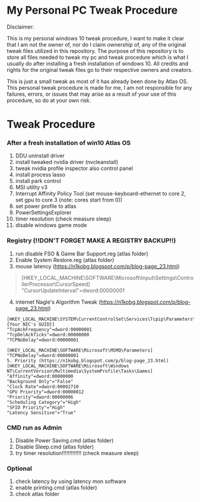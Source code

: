 # My Personal PC Tweak Procedure

Disclaimer:

This is my personal windows 10 tweak procedure, I want to make it clear that I am not the owner of, nor do I claim ownership of, any of the original tweak files utilized in this repository. The purpose of this repository is to store all files needed to tweak my pc and tweak procedure which is what I usually do after installing a fresh installation of windows 10. All credits and rights for the original tweak files go to their respective owners and creators.

This is just a small tweak as most of it has already been done by Atlas OS. 
This personal tweak procedure is made for me, I am not responsible for any failures, errors, or issues that may arise as a result of your use of this procedure, so do at your own risk.

# Tweak Procedure

### After a fresh installation of win10 Atlas OS
1.  DDU uninstall driver
2.  install tweaked nvidia driver (nvcleanstall)
3.  tweak nvidia profile inspector also control panel
4.  install process lasso
5.  install park control
6.  MSI utility v3
7.  Interrupt Affinity Policy Tool (set mouse-keyboard-ethernet to core 2, set gpu to core 3 (note: cores start from 0))
8.  set power profile to atlas
9.  PowerSettingsExplorer
10. timer resolution (check measure sleep)
11. disable windows game mode

### Registry (!!DON'T FORGET MAKE A REGISTRY BACKUP!!)
1. run disable FSO & Game Bar Support.reg (atlas folder)
2. Enable System Restore.reg (atlas folder)
3. mouse latency (https://n1kobg.blogspot.com/p/blog-page_23.html)
>[HKEY_LOCAL_MACHINE\SOFTWARE\Microsoft\Input\Settings\ControllerProcessor\CursorSpeed]  
>"CursorUpdateInterval"=dword:00000001
4. internet Nagle's Algorithm Tweak (https://n1kobg.blogspot.com/p/blog-page_23.html)
```
[HKEY_LOCAL_MACHINE\SYSTEM\CurrentControlSet\Services\Tcpip\Parameters\Interfaces\{Your NIC's GUID}]  
"TcpAckFrequency"=dword:00000001
"TcpDelAckTicks"=dword:00000000
"TCPNoDelay"=dword:00000001
```
```
[HKEY_LOCAL_MACHINE\SOFTWARE\Microsoft\MSMQ\Parameters]  
"TCPNoDelay"=dword:00000001
5. Priority (https://n1kobg.blogspot.com/p/blog-page_23.html)  
[HKEY_LOCAL_MACHINE\SOFTWARE\Microsoft\Windows NT\CurrentVersion\Multimedia\SystemProfile\Tasks\Games]  
"Affinity"=dword:00000000
"Background Only"="False"
"Clock Rate"=dword:00002710
"GPU Priority"=dword:00000012
"Priority"=dword:00000006
"Scheduling Category"="High"
"SFIO Priority"="High"
"Latency Sensitive"="True"
```
### CMD run as Admin
1. Disable Power Saving.cmd (atlas folder)
2. Disable Sleep.cmd (atlas folder)
3. try timer resolution!!!!!!!!!!!!! (check measure sleep)
   

### Optional
1. check latency by using latency mon software
2. enable printing.cmd (atlas folder)
3. check atlas folder 
